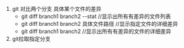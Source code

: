 1. git 对比两个分支 具体某个文件的差异
   - git diff branch1 branch2 --stat   //显示出所有有差异的文件列表
   - git diff branch1 branch2 具体文件路径   //显示指定文件的详细差异
   - git diff branch1 branch2                   //显示出所有有差异的文件的详细差异
2. git拉取指定分支